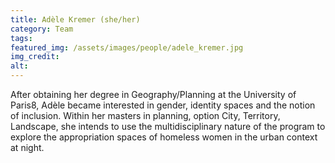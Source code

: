 ```yaml
---
title: Adèle Kremer (she/her)
category: Team
tags:
featured_img: /assets/images/people/adele_kremer.jpg
img_credit:
alt:
---
```

After obtaining her degree in Geography/Planning at the University of Paris8, Adèle became interested in gender, identity spaces and the notion of inclusion. Within her masters in planning, option City, Territory, Landscape, she intends to use the multidisciplinary nature of the program to explore the appropriation spaces of homeless women in the urban context at night.